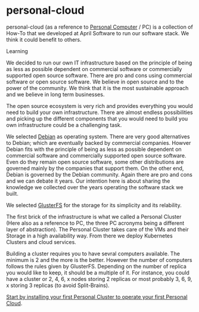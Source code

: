# personal-cloud
personal-cloud (as a reference to [Personal Computer](https://en.wikipedia.org/wiki/Personal_computer) / PC) is a collection of How-To that we developed at April Software to run our software stack. We think it could benefit to others. 

 Learning

We decided to run our own IT infrastructure based on the principle of being as less as possible dependent on commercial software or commercially supported open source software. 
There are pro and cons using commercial software or open source software. We believe in open source and to the power of the community. We think that it is the most sustainable approach and we believe in long term businesses.  

The open source ecosystem is very rich and provides everything you would need to build your own infrastructure. There are almost endless possibilities and picking up the different components that you would need to build you own infrastructure could be a challenging task.

We selected [Debian](https://www.debian.org/) as operating system. There are very good alternatives to Debian; which are eventually backed by commercial companies. Howver Debian fits with the principle of being as less as possible dependent on commercial software and commercially supported open source software. Even do they remain open source software, some other distributions are governed mainly by the companies that support them. On the other end, Debian is governed by the Debian community. Again there are pro and cons and we can debate it years. Our intention here is about sharing the knowledge we collected over the years operating the software stack we built.

We selected [GlusterFS](https://www.gluster.org/) for the storage for its simplicity and its relability. 

The first brick of the infrastructure is what we called a Personal Cluster (Here also as a reference to PC, the three PC acronyms being a different layer of abstraction). The Personal Cluster takes care of the VMs and their Storage in a high availability way. From there we deploy Kubernetes Clusters and cloud services.

Building a cluster requires you to have sevral computers available. The minimum is 2 and the more is the better. However the number of computers follows the rules given by GlusterFS. Depending on the number of replica you would like to keep, it should be a multiple of it. For instance, you could have a cluster or 2, 4, 6, x nodes storing 2 replicas or most probably 3, 6, 9, x storing 3 replicas (to avoid Split-Brains).

[Start by installing your first Personal Cluster to operate your first Personal Cloud](personal-cluster.md).
